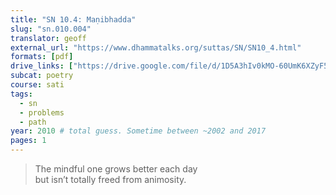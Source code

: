 ```yaml
---
title: "SN 10.4: Maṇibhadda"
slug: "sn.010.004"
translator: geoff
external_url: "https://www.dhammatalks.org/suttas/SN/SN10_4.html"
formats: [pdf]
drive_links: ["https://drive.google.com/file/d/1D5A3hIv0kMO-60UmK6XZyF5iJtHF-4pV/view?usp=drivesdk"]
subcat: poetry
course: sati
tags:
  - sn
  - problems
  - path
year: 2010 # total guess. Sometime between ~2002 and 2017
pages: 1
---
```


> The mindful one grows better each day  
but isn’t totally freed from animosity.
